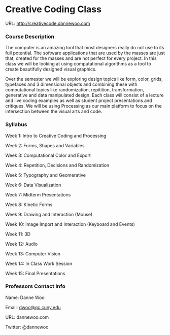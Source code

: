 Creative Coding Class
============

URL: http://creativecode.dannewoo.com

### Course Description

The computer is an amazing tool that most designers really do not use to its full potential. The software applications that are used by the masses are just that, created for the masses and are not perfect for every project. In this class we will be looking at using computational algorithms as a tool to create beautifully designed visual graphics.

Over the semester we will be exploring design topics like form, color, grids, typefaces and 3 dimensional objests and combining these with computational topics like randomization, repitition, transformation, generative and data manipulated design. Each class will consist of a lecture and live coding examples as well as student project presentations and critiques. We will be using Processing as our main platform to focus on the intersection between the visual arts and code.

### Syllabus

Week 1: Intro to Creative Coding and Processing

Week 2: Forms, Shapes and Variables

Week 3: Computational Color and Export

Week 4: Repetition, Decisions and Randomization

Week 5: Typography and Geomerative

Week 6: Data Visualization

Week 7: Midterm Presentations

Week 8: Kinetic Forms

Week 9: Drawing and Interaction (Mouse)

Week 10: Image Import and Interaction (Keyboard and Events)

Week 11: 3D

Week 12: Audio

Week 13: Computer Vision

Week 14: In Class Work Session

Week 15: Final Presentations

### Professors Contact Info

Name: Danne Woo

Email: dwoo@qc.cuny.edu

URL: dannewoo.com

Twitter: @dannewoo
